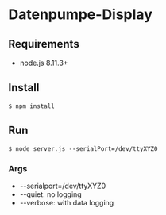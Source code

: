 # Datenpumpe-Display

## Requirements
- node.js 8.11.3+

## Install
`$ npm install`

## Run  
`$ node server.js --serialPort=/dev/ttyXYZ0`

### Args
- --serialport=/dev/ttyXYZ0
- --quiet: no logging
- --verbose: with data logging
